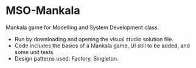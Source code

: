 # MSO-Mankala
Mankala game for Modelling and System Development class.

- Run by downloading and opening the visual studio solution file.
- Code includes the basics of a Mankala game, UI still to be added, and some unit tests.
- Design patterns used: Factory, Singleton.
